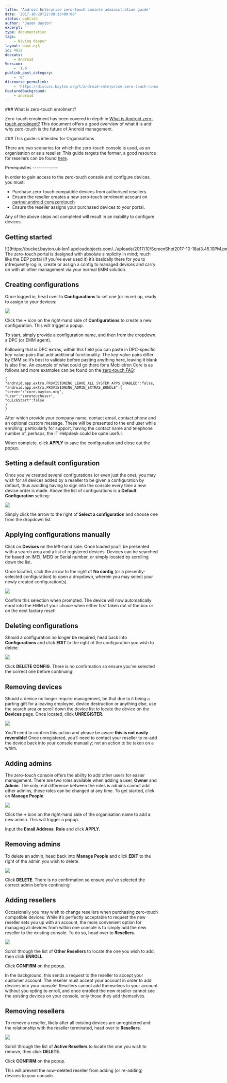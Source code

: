 ```yaml
---
title: 'Android Enterprise zero-touch console administration guide'
date: '2017-10-29T22:08:13+00:00'
status: publish
author: 'Jason Bayton'
excerpt: ''
type: documentation
tags: 
    - Diving deeper
layout: base.njk
id: 4812
doccats:
    - Android
Version:
    - '1.6'
publish_post_category:
    - '6'
discourse_permalink:
    - 'https://discuss.bayton.org/t/android-enterprise-zero-touch-console-administration-guide/32'
FeaturedBackground:
    - android
---
```

<div class="callout callout-success">### What is zero-touch enrolment?

Zero-touch enrolment has been covered in depth in [What is Android zero-touch enrolment?](https://bayton.org/docs/enterprise-mobility/android/what-is-android-zero-touch-enrolment/) This document offers a good overview of what it is and why zero-touch is the future of Android management.

</div><div class="callout callout-info">### This guide is intended for Organisations

There are two scenarios for which the zero-touch console is used, as an organisation or as a reseller. This guide targets the former, a good resource for resellers can be found [here](https://developers.google.com/zero-touch/guides/portal/).

</div>Prerequisites
-------------

In order to gain access to the zero-touch console and configure devices, you must:

- Purchase zero-touch compatible devices from authorised resellers.
- Ensure the reseller creates a new zero-touch enrolment account on [partner.android.com/zerotouch](https://partner.android.com/zerotouch)
- Ensure the reseller assigns your purchased devices to your portal.

Any of the above steps not completed will result in an inability to configure devices.

Getting started
---------------

<div class="wp-caption alignnone" id="attachment_4838" style="width: 1150px">![](https://bucket.bayton.uk-lon1.upcloudobjects.com/../uploads/2017/10/ScreenShot2017-10-18at3.45.10PM.png)*The simple zero-touch process*

</div>The zero-touch portal is designed with absolute simplicity in mind; much like the DEP portal (if you’ve ever used it) it’s basically there for you to infrequently log in, create or assign a config to managed devices and carry on with all other management via your normal EMM solution.

Creating configurations
-----------------------

Once logged in, head over to **Configurations** to set one (or more) up, ready to assign to your devices:

[![](https://bucket.bayton.uk-lon1.upcloudobjects.com/../uploads/2017/10/ztc_createconfig_watermark.gif)](https://bayton.org/wp-content/uploads/2017/10/ztc_createconfig_watermark.gif)

Click the **+** icon on the right-hand side of **Configurations** to create a new configuration. This will trigger a popup.

To start, simply provide a configuration name, and then from the dropdown, a DPC (or EMM agent).

Following that is DPC extras, within this field you can paste in DPC-specific key-value pairs that add additional functionality. The key-value pairs differ by EMM so it’s best to validate before pasting anything here, leaving it blank is also fine. An example of what could go there for a MobileIron Core is as follows and more examples can be found on the [zero-touch FAQ](https://bayton.org/docs/enterprise-mobility/android/android-enterprise-zero-touch-faq/#what-should-i-put-in-dpc-extras):

```
{
"android.app.extra.PROVISIONING_LEAVE_ALL_SYSTEM_APPS_ENABLED":false,
"android.app.extra.PROVISIONING_ADMIN_EXTRAS_BUNDLE":{
"server":"core.bayton.org",
"user":"zerotouchuser",
"quickStart":false
}
}
```

After which provide your company name, contact email, contact phone and an optional custom message. These will be presented to the end user while enrolling; particularly for support, having the contact name and telephone number of, perhaps, the IT Helpdesk could be quite useful.

When complete, click **APPLY** to save the configuration and close out the popup.

Setting a default configuration
-------------------------------

Once you’ve created several configurations (or even just the one), you may wish for all devices added by a reseller to be given a configuration by default, thus avoiding having to sign into the console every time a new device order is made. Above the list of configurations is a **Default Configuration** setting:

[![](https://bucket.bayton.uk-lon1.upcloudobjects.com/../uploads/2017/10/ztc_defaultconfig_watermark.gif)](https://bayton.org/wp-content/uploads/2017/10/ztc_defaultconfig_watermark.gif)

Simply click the arrow to the right of **Select a configuration** and choose one from the dropdown list.

Applying configurations manually
--------------------------------

Click on **Devices** on the left-hand side. Once loaded you’ll be presented with a search area and a list of registered devices. Devices can be searched for based on IMEI, MEID or Serial number, or simply located by scrolling down the list.

Once located, click the arrow to the right of **No config** (or a presently-selected configuration) to open a dropdown, wherein you may select your newly created configuration(s).

[![](https://bucket.bayton.uk-lon1.upcloudobjects.com/../uploads/2017/10/ztc_deviceconfig_watermark.gif)](https://bayton.org/wp-content/uploads/2017/10/ztc_deviceconfig_watermark.gif)

Confirm this selection when prompted. The device will now automatically enrol into the EMM of your choice when either first taken out of the box or on the next factory reset!

Deleting configurations
-----------------------

Should a configuration no longer be required, head back into **Configurations** and click **EDIT** to the right of the configuration you wish to delete:

[![](https://bucket.bayton.uk-lon1.upcloudobjects.com/../uploads/2017/10/ztc_delconfig_watermark.gif)](https://bayton.org/wp-content/uploads/2017/10/ztc_delconfig_watermark.gif)

Click **DELETE CONFIG**. There is no confirmation so ensure you’ve selected the correct one before continuing!

Removing devices
----------------

Should a device no longer require management, be that due to it being a parting gift for a leaving employee, device destruction or anything else, use the search area or scroll down the device list to locate the device on the **Devices** page. Once located, click **UNREGISTER**.

[![](https://bucket.bayton.uk-lon1.upcloudobjects.com/../uploads/2017/10/ztc_deviceunregister_watermark.gif)](https://bayton.org/wp-content/uploads/2017/10/ztc_deviceunregister_watermark.gif)

You’ll need to confirm this action and please be aware **this is not easily reversible**! Once unregistered, you’ll need to contact your reseller to re-add the device back into your console manually; not an action to be taken on a whim.

Adding admins
-------------

The zero-touch console offers the ability to add other users for easier management. There are two roles available when adding a user, **Owner** and **Admin**. The only real difference between the roles is admins cannot add other admins, these roles can be changed at any time. To get started, click on **Manage People**:

[![](https://bucket.bayton.uk-lon1.upcloudobjects.com/../uploads/2017/10/ztc_addadmin_watermark.gif)](https://bayton.org/wp-content/uploads/2017/10/ztc_addadmin_watermark.gif)

Click the **+** icon on the right-hand side of the organisation name to add a new admin. This will trigger a popup.

Input the **Email Address**, **Role** and click **APPLY.**

Removing admins
---------------

To delete an admin, head back into **Manage People** and click **EDIT** to the right of the admin you wish to delete:

[![](https://bucket.bayton.uk-lon1.upcloudobjects.com/../uploads/2017/10/ztc_deladmin_watermark.gif)](https://bayton.org/wp-content/uploads/2017/10/ztc_deladmin_watermark.gif)

Click **DELETE**. There is no confirmation so ensure you’ve selected the correct admin before continuing!

Adding resellers
----------------

Occasionally you may wish to change resellers when purchasing zero-touch compatible devices. While it’s perfectly acceptable to request the new reseller sets you up with an account, the more convenient option for managing all devices from within one console is to simply add the new reseller to the existing console. To do so, head over to **Resellers.**

[![](https://bucket.bayton.uk-lon1.upcloudobjects.com/../uploads/2017/10/ztc_addreseller_watermark.gif)](https://bayton.org/wp-content/uploads/2017/10/ztc_addreseller_watermark.gif)

Scroll through the list of **Other Resellers** to locate the one you wish to add, then click **ENROLL**.

Click **CONFIRM** on the popup.

In the background, this sends a request to the reseller to accept your customer account. The reseller must accept your account in order to add devices into your console! Resellers cannot add themselves to your account without you opting to enroll, and once enrolled the new reseller cannot see the existing devices on your console, only those they add themselves.

Removing resellers
------------------

To remove a reseller, likely after all existing devices are unregistered and the relationship with the reseller terminated, head over to **Resellers**.

[![](https://bucket.bayton.uk-lon1.upcloudobjects.com/../uploads/2017/10/ztc_delreseller_watermark.gif)](https://bayton.org/wp-content/uploads/2017/10/ztc_delreseller_watermark.gif)

Scroll through the list of **Active Resellers** to locate the one you wish to remove, then click **DELETE**.

Click **CONFIRM** on the popup.

This will prevent the now-deleted reseller from adding (or re-adding) devices to your console.